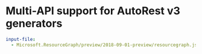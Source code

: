 # Multi-API support for AutoRest v3 generators

``` yaml $(enable-multi-api)
input-file:
  - Microsoft.ResourceGraph/preview/2018-09-01-preview/resourcegraph.json
```
